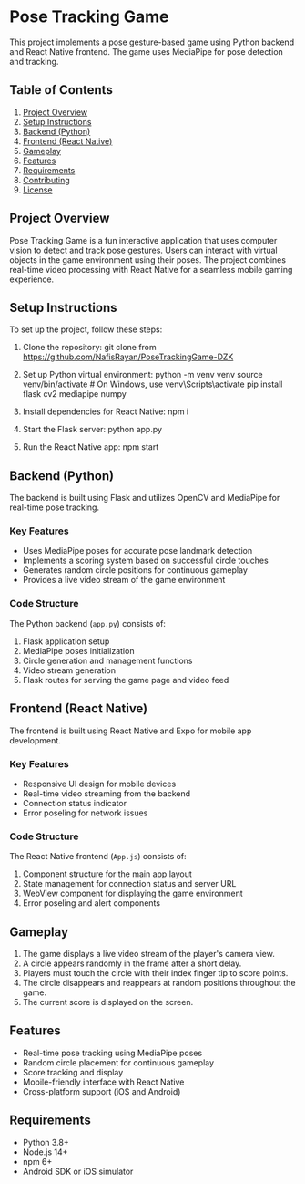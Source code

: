 # Pose Tracking Game

This project implements a pose gesture-based game using Python backend and React Native frontend. The game uses MediaPipe for pose detection and tracking.

## Table of Contents

1. [Project Overview](#project-overview)
2. [Setup Instructions](#setup-instructions)
3. [Backend (Python)](#backend-python)
4. [Frontend (React Native)](#frontend-react-native)
5. [Gameplay](#gameplay)
6. [Features](#features)
7. [Requirements](#requirements)
8. [Contributing](#contributing)
9. [License](#license)

## Project Overview

Pose Tracking Game is a fun interactive application that uses computer vision to detect and track pose gestures. Users can interact with virtual objects in the game environment using their poses. The project combines real-time video processing with React Native for a seamless mobile gaming experience.

## Setup Instructions

To set up the project, follow these steps:

1. Clone the repository:
git clone from https://github.com/NafisRayan/PoseTrackingGame-DZK 


2. Set up Python virtual environment:
python -m venv venv source venv/bin/activate # On Windows, use venv\Scripts\activate 
pip install flask cv2 mediapipe numpy


3. Install dependencies for React Native:
npm i


4. Start the Flask server:
python app.py


5. Run the React Native app:
npm start


## Backend (Python)

The backend is built using Flask and utilizes OpenCV and MediaPipe for real-time pose tracking.

### Key Features

- Uses MediaPipe poses for accurate pose landmark detection
- Implements a scoring system based on successful circle touches
- Generates random circle positions for continuous gameplay
- Provides a live video stream of the game environment

### Code Structure

The Python backend (`app.py`) consists of:

1. Flask application setup
2. MediaPipe poses initialization
3. Circle generation and management functions
4. Video stream generation
5. Flask routes for serving the game page and video feed

## Frontend (React Native)

The frontend is built using React Native and Expo for mobile app development.

### Key Features

- Responsive UI design for mobile devices
- Real-time video streaming from the backend
- Connection status indicator
- Error poseling for network issues

### Code Structure

The React Native frontend (`App.js`) consists of:

1. Component structure for the main app layout
2. State management for connection status and server URL
3. WebView component for displaying the game environment
4. Error poseling and alert components

## Gameplay

1. The game displays a live video stream of the player's camera view.
2. A circle appears randomly in the frame after a short delay.
3. Players must touch the circle with their index finger tip to score points.
4. The circle disappears and reappears at random positions throughout the game.
5. The current score is displayed on the screen.

## Features

- Real-time pose tracking using MediaPipe poses
- Random circle placement for continuous gameplay
- Score tracking and display
- Mobile-friendly interface with React Native
- Cross-platform support (iOS and Android)

## Requirements

- Python 3.8+
- Node.js 14+
- npm 6+
- Android SDK or iOS simulator